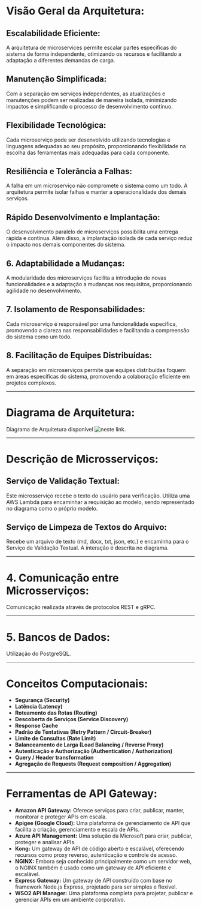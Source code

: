 # Visão Geral da Arquitetura:

## Escalabilidade Eficiente:
A arquitetura de microservices permite escalar partes específicas do sistema de forma independente, otimizando os recursos e facilitando a adaptação a diferentes demandas de carga.

## Manutenção Simplificada:
Com a separação em serviços independentes, as atualizações e manutenções podem ser realizadas de maneira isolada, minimizando impactos e simplificando o processo de desenvolvimento contínuo.

## Flexibilidade Tecnológica:
Cada microserviço pode ser desenvolvido utilizando tecnologias e linguagens adequadas ao seu propósito, proporcionando flexibilidade na escolha das ferramentas mais adequadas para cada componente.

## Resiliência e Tolerância a Falhas:
A falha em um microserviço não compromete o sistema como um todo. A arquitetura permite isolar falhas e manter a operacionalidade dos demais serviços.

## Rápido Desenvolvimento e Implantação:
O desenvolvimento paralelo de microserviços possibilita uma entrega rápida e contínua. Além disso, a implantação isolada de cada serviço reduz o impacto nos demais componentes do sistema.

## 6. Adaptabilidade a Mudanças:
A modularidade dos microserviços facilita a introdução de novas funcionalidades e a adaptação a mudanças nos requisitos, proporcionando agilidade no desenvolvimento.

## 7. Isolamento de Responsabilidades:
Cada microserviço é responsável por uma funcionalidade específica, promovendo a clareza nas responsabilidades e facilitando a compreensão do sistema como um todo.

## 8. Facilitação de Equipes Distribuídas:
A separação em microserviços permite que equipes distribuídas foquem em áreas específicas do sistema, promovendo a colaboração eficiente em projetos complexos.

---

# Diagrama de Arquitetura:

Diagrama de Arquitetura disponível ![neste link](https://cdn.discordapp.com/attachments/1184622679685333042/1184667045430841475/ArquiCWD.jpg?ex=658cce29&is=657a5929&hm=707c9952fb89b87efd4c54c653f7da36b47f1d5318da997a560beb6ad5aa276d&).

---

# Descrição de Microsserviços:

## Serviço de Validação Textual:
Este microsserviço recebe o texto do usuário para verificação. Utiliza uma AWS Lambda para encaminhar a requisição ao modelo, sendo representado no diagrama como o próprio modelo.

## Serviço de Limpeza de Textos do Arquivo:
Recebe um arquivo de texto (md, docx, txt, json, etc.) e encaminha para o Serviço de Validação Textual. A interação é descrita no diagrama.

---

# 4. Comunicação entre Microsserviços:

Comunicação realizada através de protocolos REST e gRPC.

---

# 5. Bancos de Dados:

Utilização do PostgreSQL.

---

# Conceitos Computacionais:

- **Segurança (Security)**
- **Latência (Latency)**
- **Roteamento das Rotas (Routing)**
- **Descoberta de Serviços (Service Discovery)**
- **Response Cache**
- **Padrão de Tentativas (Retry Pattern / Circuit-Breaker)**
- **Limite de Consultas (Rate Limit)**
- **Balanceamento de Larga (Load Balancing / Reverse Proxy)**
- **Autenticação e Authorização (Authentication / Authorization)**
- **Query / Header transformation**
- **Agregação de Requests (Request composition / Aggregation)**

---

# Ferramentas de API Gateway:

- **Amazon API Gateway:** Oferece serviços para criar, publicar, manter, monitorar e proteger APIs em escala.
- **Apigee (Google Cloud):** Uma plataforma de gerenciamento de API que facilita a criação, gerenciamento e escala de APIs.
- **Azure API Management:** Uma solução da Microsoft para criar, publicar, proteger e analisar APIs.
- **Kong:** Um gateway de API de código aberto e escalável, oferecendo recursos como proxy reverso, autenticação e controle de acesso.
- **NGINX:** Embora seja conhecido principalmente como um servidor web, o NGINX também é usado como um gateway de API eficiente e escalável.
- **Express Gateway:** Um gateway de API construído com base no framework Node.js Express, projetado para ser simples e flexível.
- **WSO2 API Manager:** Uma plataforma completa para projetar, publicar e gerenciar APIs em um ambiente corporativo.
